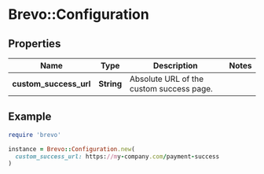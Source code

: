 # Brevo::Configuration

## Properties

| Name | Type | Description | Notes |
| ---- | ---- | ----------- | ----- |
| **custom_success_url** | **String** | Absolute URL of the custom success page.  |  |

## Example

```ruby
require 'brevo'

instance = Brevo::Configuration.new(
  custom_success_url: https://my-company.com/payment-success
)
```

